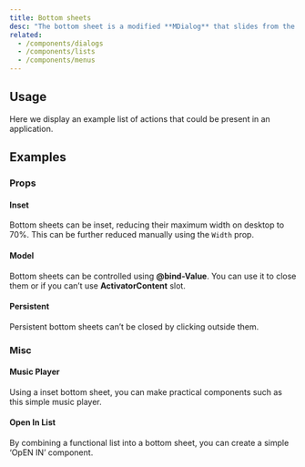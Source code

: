 ```yaml
---
title: Bottom sheets
desc: "The bottom sheet is a modified **MDialog** that slides from the bottom of the screen, similar to a **MBottomNavigation**. Whereas a bottom navigation component is for buttons and specific application level actions, a bottom sheet can contain anything."
related:
  - /components/dialogs
  - /components/lists
  - /components/menus
---
```


## Usage

Here we display an example list of actions that could be present in an application.

<bottom-sheets-usage></bottom-sheets-usage>

## Examples

### Props

#### Inset

Bottom sheets can be inset, reducing their maximum width on desktop to 70%. This can be further reduced manually using the `Width` prop.

<masa-example file="Examples.components.bottom_sheets.Inset"></masa-example>

#### Model

Bottom sheets can be controlled using **@bind-Value**. You can use it to close them or if you can’t use **ActivatorContent** slot.

<masa-example file="Examples.components.bottom_sheets.Model"></masa-example>

#### Persistent

Persistent bottom sheets can’t be closed by clicking outside them.

<masa-example file="Examples.components.bottom_sheets.Persistent"></masa-example>

### Misc

#### Music Player

Using a inset bottom sheet, you can make practical components such as this simple music player.

<masa-example file="Examples.components.bottom_sheets.MusicPlayer"></masa-example>

#### Open In List

By combining a functional list into a bottom sheet, you can create a simple ‘OpEN IN’ component.

<masa-example file="Examples.components.bottom_sheets.OpenInList"></masa-example>



